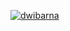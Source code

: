 [![dwibarna](https://circleci.com/gh/dwibarna/Last_Made.svg?style=svg)](https://circleci.com/gh/dwibarna/Last_Made)
